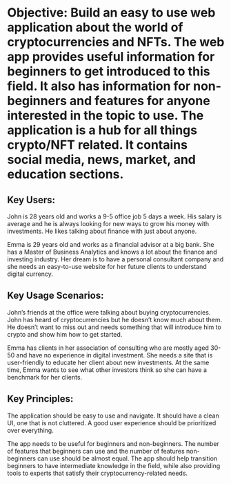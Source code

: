 # Objective: Build an easy to use web application about the world of cryptocurrencies and NFTs. The web app provides useful information for beginners to get introduced to this field. It also has information for non-beginners and features for anyone interested in the topic to use. The application is a hub for all things crypto/NFT related. It contains social media, news, market, and education sections.

## Key Users:

John is 28 years old and works a 9-5 office job 5 days a week. His salary is average and he is always looking for new ways to grow his money with investments. He likes talking about finance with just about anyone.

Emma is 29 years old and works as a financial advisor at a big bank. She has a Master of Business Analytics and knows a lot about the finance and investing industry. Her dream is to have a personal consultant company and she needs an easy-to-use website for her future clients to understand digital currency. 

## Key Usage Scenarios: 

John’s friends at the office were talking about buying cryptocurrencies. John has heard of cryptocurrencies but he doesn’t know much about them. He doesn’t want to miss out and needs something that will introduce him to crypto and show him how to get started.

Emma has clients in her association of consulting who are mostly aged 30-50 and have no experience in digital investment. She needs a site that is user-friendly to educate her client about new investments. At the same time, Emma wants to see what other investors think so she can have a benchmark for her clients. 

## Key Principles: 

The application should be easy to use and navigate. It should have a clean UI, one that is not cluttered. A good user experience should be prioritized over everything.

The app needs to be useful for beginners and non-beginners. The number of features that beginners can use and the number of features non-beginners can use should be almost equal. The app should help transition beginners to have intermediate knowledge in the field, while also providing tools to experts that satisfy their cryptocurrency-related needs.
